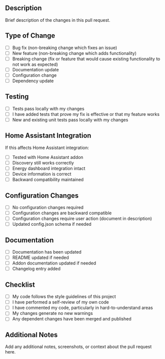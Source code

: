 ## Description
Brief description of the changes in this pull request.

## Type of Change
- [ ] Bug fix (non-breaking change which fixes an issue)
- [ ] New feature (non-breaking change which adds functionality)
- [ ] Breaking change (fix or feature that would cause existing functionality to not work as expected)
- [ ] Documentation update
- [ ] Configuration change
- [ ] Dependency update

## Testing
- [ ] Tests pass locally with my changes
- [ ] I have added tests that prove my fix is effective or that my feature works
- [ ] New and existing unit tests pass locally with my changes

## Home Assistant Integration
If this affects Home Assistant integration:
- [ ] Tested with Home Assistant addon
- [ ] Discovery still works correctly
- [ ] Energy dashboard integration intact
- [ ] Device information is correct
- [ ] Backward compatibility maintained

## Configuration Changes
- [ ] No configuration changes required
- [ ] Configuration changes are backward compatible
- [ ] Configuration changes require user action (document in description)
- [ ] Updated config.json schema if needed

## Documentation
- [ ] Documentation has been updated
- [ ] README updated if needed
- [ ] Addon documentation updated if needed
- [ ] Changelog entry added

## Checklist
- [ ] My code follows the style guidelines of this project
- [ ] I have performed a self-review of my own code
- [ ] I have commented my code, particularly in hard-to-understand areas
- [ ] My changes generate no new warnings
- [ ] Any dependent changes have been merged and published

## Additional Notes
Add any additional notes, screenshots, or context about the pull request here.
